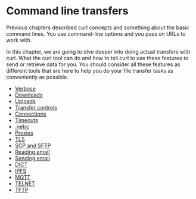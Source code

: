 # Command line transfers

Previous chapters described curl concepts and something about the basic
command lines. You use command-line options and you pass on URLs to work with.

In this chapter, we are going to dive deeper into doing actual transfers with
curl. What the curl tool can do and how to tell curl to use these features to
send or retrieve data for you. You should consider all these features as
different tools that are here to help you do your file transfer tasks as
conveniently as possible.

  * [Verbose](verbose/README.md)
  * [Downloads](downloads/README.md)
  * [Uploads](uploads.md)
  * [Transfer controls](transfers/README.md)
  * [Connections](connections/README.md)
  * [Timeouts](timeouts.md)
  * [.netrc](netrc.md)
  * [Proxies](proxies/README.md)
  * [TLS](tls.md)
  * [SCP and SFTP](scpsftp.md)
  * [Reading email](reademail.md)
  * [Sending email](smtp.md)
  * [DICT](dict.md)
  * [IPFS](ipfs.md)
  * [MQTT](mqtt.md)
  * [TELNET](telnet.md)
  * [TFTP](tftp.md)

